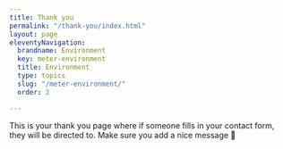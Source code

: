 ```yaml
---
title: Thank you
permalink: "/thank-you/index.html"
layout: page
eleventyNavigation:
  brandname: Environment
  key: meter-environment
  title: Environment
  type: topics
  slug: "/meter-environment/"
  order: 2

---
```

This is your thank you page where if someone fills in your contact form, they will be directed to. Make sure you add a nice message 🙂